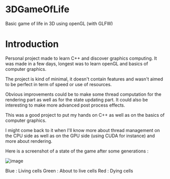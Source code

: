 # 3DGameOfLife
Basic game of life in 3D using openGL (with GLFW)

# Introduction

Personal project made to learn  C++ and discover graphics computing. It was made in a few days, longest was to learn openGL and basics of computer graphics.

The project is kind of minimal, it doesn't contain features and wasn't aimed to be perfect in term of speed or use of resources. 

Obvious improvements could be to make some thread computation for the rendering part as well as for the state updating part.
It could also be interesting to make more advanced post process effects.

This was a good project to put my hands on C++ as well as on the basics of computer graphics.

I might come back to it when I'll know more about thread management on the CPU side as well as on the GPU side (using CUDA for instance) and more about rendering.

Here is a screenshot of a state of the game after some generations :

![image](https://user-images.githubusercontent.com/55114282/102686286-d06cb200-41e6-11eb-8d57-3836d196f0b9.png)

Blue : Living cells
Green : About to live cells
Red : Dying cells

